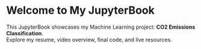# Welcome to My JupyterBook

This JupyterBook showcases my Machine Learning project: **CO2 Emissions Classification**.  
Explore my resume, video overview, final code, and live resources.

